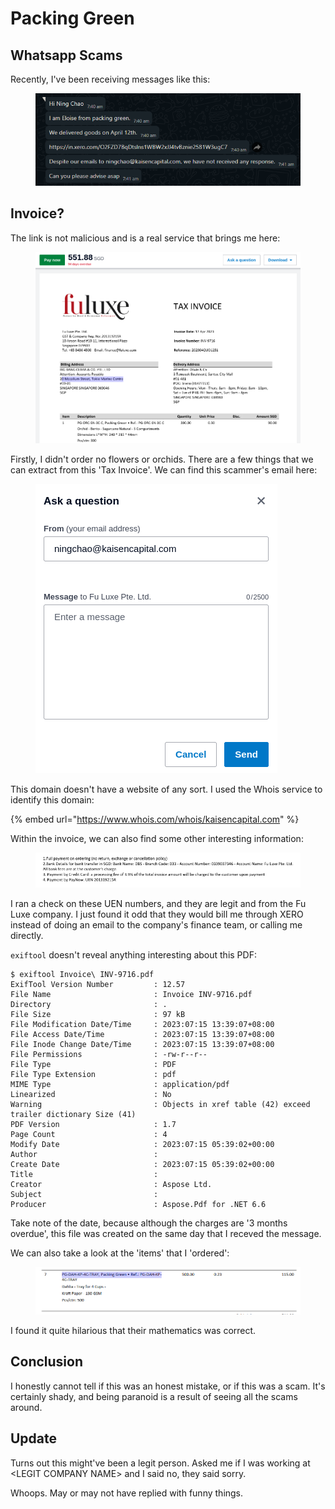 # Packing Green

## Whatsapp Scams

Recently, I've been receiving messages like this:

<figure><img src="../../../.gitbook/assets/image (208).png" alt=""><figcaption></figcaption></figure>

## Invoice?

The link is not malicious and is a real service that brings me here:

<figure><img src="../../../.gitbook/assets/image (2558).png" alt=""><figcaption></figcaption></figure>

Firstly, I didn't order no flowers or orchids. There are a few things that we can extract from this 'Tax Invoice'. We can find this scammer's email here:

<figure><img src="../../../.gitbook/assets/image (1846).png" alt=""><figcaption></figcaption></figure>

This domain doesn't have a website of any sort. I used the Whois service to identify this domain:

{% embed url="https://www.whois.com/whois/kaisencapital.com" %}

Within the invoice, we can also find some other interesting information:

<figure><img src="../../../.gitbook/assets/image (214).png" alt=""><figcaption></figcaption></figure>

I ran a check on these UEN numbers, and they are legit and from the Fu Luxe company. I just found it odd that they would bill me through XERO instead of doing an email to the company's finance team, or calling me directly.&#x20;

`exiftool` doesn't reveal anything interesting about this PDF:

```
$ exiftool Invoice\ INV-9716.pdf 
ExifTool Version Number         : 12.57
File Name                       : Invoice INV-9716.pdf
Directory                       : .
File Size                       : 97 kB
File Modification Date/Time     : 2023:07:15 13:39:07+08:00
File Access Date/Time           : 2023:07:15 13:39:07+08:00
File Inode Change Date/Time     : 2023:07:15 13:39:07+08:00
File Permissions                : -rw-r--r--
File Type                       : PDF
File Type Extension             : pdf
MIME Type                       : application/pdf
Linearized                      : No
Warning                         : Objects in xref table (42) exceed trailer dictionary Size (41)
PDF Version                     : 1.7
Page Count                      : 4
Modify Date                     : 2023:07:15 05:39:02+00:00
Author                          : 
Create Date                     : 2023:07:15 05:39:02+00:00
Title                           : 
Creator                         : Aspose Ltd.
Subject                         : 
Producer                        : Aspose.Pdf for .NET 6.6
```

Take note of the date, because although the charges are '3 months overdue', this file was created on the same day that I receved the message.

We can also take a look at the 'items' that I 'ordered':

<figure><img src="../../../.gitbook/assets/image (1441).png" alt=""><figcaption></figcaption></figure>

I found it quite hilarious that their mathematics was correct.&#x20;

## Conclusion

I honestly cannot tell if this was an honest mistake, or if this was a scam. It's certainly shady, and being paranoid is a result of seeing all the scams around.&#x20;

## Update

Turns out this might've been a legit person. Asked me if I was working at \<LEGIT COMPANY NAME> and I said no, they said sorry.&#x20;

Whoops. May or may not have replied with funny things.&#x20;
